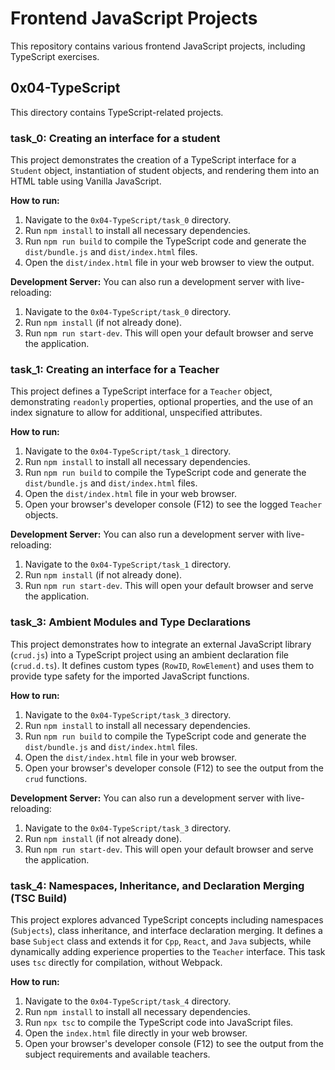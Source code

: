 # Frontend JavaScript Projects

This repository contains various frontend JavaScript projects, including TypeScript exercises.

## 0x04-TypeScript

This directory contains TypeScript-related projects.

### task_0: Creating an interface for a student

This project demonstrates the creation of a TypeScript interface for a `Student` object,
instantiation of student objects, and rendering them into an HTML table using Vanilla JavaScript.

**How to run:**

1. Navigate to the `0x04-TypeScript/task_0` directory.
2. Run `npm install` to install all necessary dependencies.
3. Run `npm run build` to compile the TypeScript code and generate the `dist/bundle.js` and `dist/index.html` files.
4. Open the `dist/index.html` file in your web browser to view the output.

**Development Server:**
You can also run a development server with live-reloading:

1. Navigate to the `0x04-TypeScript/task_0` directory.
2. Run `npm install` (if not already done).
3. Run `npm run start-dev`. This will open your default browser and serve the application.

### task_1: Creating an interface for a Teacher

This project defines a TypeScript interface for a `Teacher` object, demonstrating `readonly`
properties, optional properties, and the use of an index signature to allow for additional,
unspecified attributes.

**How to run:**

1. Navigate to the `0x04-TypeScript/task_1` directory.
2. Run `npm install` to install all necessary dependencies.
3. Run `npm run build` to compile the TypeScript code and generate the `dist/bundle.js` and `dist/index.html` files.
4. Open the `dist/index.html` file in your web browser.
5. Open your browser's developer console (F12) to see the logged `Teacher` objects.

**Development Server:**
You can also run a development server with live-reloading:

1. Navigate to the `0x04-TypeScript/task_1` directory.
2. Run `npm install` (if not already done).
3. Run `npm run start-dev`. This will open your default browser and serve the application.

### task_3: Ambient Modules and Type Declarations

This project demonstrates how to integrate an external JavaScript library (`crud.js`) into a TypeScript project
using an ambient declaration file (`crud.d.ts`). It defines custom types (`RowID`, `RowElement`) and
uses them to provide type safety for the imported JavaScript functions.

**How to run:**

1. Navigate to the `0x04-TypeScript/task_3` directory.
2. Run `npm install` to install all necessary dependencies.
3. Run `npm run build` to compile the TypeScript code and generate the `dist/bundle.js` and `dist/index.html` files.
4. Open the `dist/index.html` file in your web browser.
5. Open your browser's developer console (F12) to see the output from the `crud` functions.

**Development Server:**
You can also run a development server with live-reloading:

1. Navigate to the `0x04-TypeScript/task_3` directory.
2. Run `npm install` (if not already done).
3. Run `npm run start-dev`. This will open your default browser and serve the application.

### task_4: Namespaces, Inheritance, and Declaration Merging (TSC Build)

This project explores advanced TypeScript concepts including namespaces (`Subjects`), class inheritance,
and interface declaration merging. It defines a base `Subject` class and extends it for `Cpp`, `React`,
and `Java` subjects, while dynamically adding experience properties to the `Teacher` interface.
This task uses `tsc` directly for compilation, without Webpack.

**How to run:**

1. Navigate to the `0x04-TypeScript/task_4` directory.
2. Run `npm install` to install all necessary dependencies.
3. Run `npx tsc` to compile the TypeScript code into JavaScript files.
4. Open the `index.html` file directly in your web browser.
5. Open your browser's developer console (F12) to see the output from the subject requirements and available teachers.
